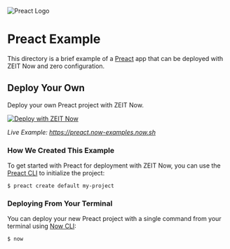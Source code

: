 ![Preact Logo](https://github.com/zeit/now/blob/master/packages/frameworks/logos/preact.svg)

# Preact Example

This directory is a brief example of a [Preact](https://preactjs.com/) app that can be deployed with ZEIT Now and zero configuration.

## Deploy Your Own

Deploy your own Preact project with ZEIT Now.

[![Deploy with ZEIT Now](https://vercel.com/button)](https://vercel.com/import/project?template=https://github.com/zeit/now/tree/master/examples/preact)

_Live Example: https://preact.now-examples.now.sh_

### How We Created This Example

To get started with Preact for deployment with ZEIT Now, you can use the [Preact CLI](https://github.com/preactjs/preact-cli) to initialize the project:

```shell
$ preact create default my-project
```

### Deploying From Your Terminal

You can deploy your new Preact project with a single command from your terminal using [Now CLI](https://vercel.com/download):

```shell
$ now
```
